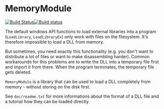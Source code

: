 MemoryModule
============

[![Build Status](https://travis-ci.org/fancycode/MemoryModule.svg?branch=master)](https://travis-ci.org/fancycode/MemoryModule)[![Build status](https://ci.appveyor.com/api/projects/status/qcrfxbno0jbbl9cx?svg=true)](https://ci.appveyor.com/project/fancycode/memorymodule)

The default windows API functions to load external libraries into a program
(`LoadLibrary`, `LoadLibraryEx`) only work with files on the filesystem.  It's
therefore impossible to load a DLL from memory.

But sometimes, you need exactly this functionality (e.g. you don't want to
distribute a lot of files or want to make disassembling harder).  Common
workarounds for this problems are to write the DLL into a temporary file
first and import it from there.  When the program terminates, the temporary
file gets deleted.

`MemoryModule` is a library that can be used to load a DLL completely from
memory - without storing on the disk first.

See `doc/readme.txt` for more informations about the format of a DLL file and
a tutorial how they can be loaded directly.
